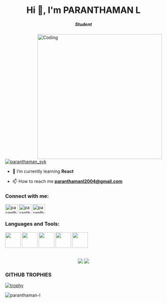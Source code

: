 <h1 align="center">Hi 👋, I'm PARANTHAMAN L</h1>
<h5 align="center">Student</h5>
<img align="right" alt="Coding" width="400" border-radius="10" src="https://tinyurl.com/2hz2a6zr"/>

<p align="left"> <a href="https://twitter.com/paranthaman_svk" target="blank"><img src="https://img.shields.io/twitter/follow/paranthaman_svk?logo=twitter&style=for-the-badge" alt="paranthaman_svk" /></a> </p>

- 🌱 I’m currently learning **React**

- 📫 How to reach me **paranthamanl2004@gmail.com**

<h3 align="left">Connect with me:</h3>
<p align="left">
<a href="https://twitter.com/paranthaman_svk" target="blank"><img align="center" src="https://raw.githubusercontent.com/rahuldkjain/github-profile-readme-generator/master/src/images/icons/Social/twitter.svg" alt="paranthaman_svk" height="30" width="40" /></a>
<a href="https://linkedin.com/in/paranthamanl" target="blank"><img align="center" src="https://raw.githubusercontent.com/rahuldkjain/github-profile-readme-generator/master/src/images/icons/Social/linked-in-alt.svg" alt="paranthamanl" height="30" width="40" /></a>
<a href="https://instagram.com/_paranthaman_l" target="blank"><img align="center" src="https://raw.githubusercontent.com/rahuldkjain/github-profile-readme-generator/master/src/images/icons/Social/instagram.svg" alt="paranthaman_svk" height="30" width="40" /></a>
</p>

<h3 align="left">Languages and Tools:</h3>
<code><img height="50" src="https://www.vectorlogo.zone/logos/java/java-ar21.svg"></code>
<code><img height="50" src="https://www.vectorlogo.zone/logos/mysql/mysql-ar21.svg"></code>
<code><img height="50" src="https://www.vectorlogo.zone/logos/reactjs/reactjs-ar21.svg"></code>
<code><img height="50" src="https://www.vectorlogo.zone/logos/springio/springio-ar21.svg"></code>
<code><img height="50" src="https://www.vectorlogo.zone/logos/tailwindcss/tailwindcss-ar21.svg"></code>
<br></br>
<p align = "center">
  <img src = "https://github-readme-stats.vercel.app/api?username=paranthaman-l&show_icons=true&theme=tokyonight&line_height=27">
  <img src = "https://github-readme-stats.vercel.app/api/top-langs/?username=paranthaman-l&hide=css,html&theme=tokyonight">
</p>

### GITHUB TROPHIES

[![trophy](https://github-profile-trophy.vercel.app/?username=paranthaman-l&theme=radical)](https://github.com/ryo-ma/github-profile-trophy)<br>

<p><img align="middle" src="https://github-readme-streak-stats.herokuapp.com/?user=paranthaman-l&theme=tokyonight" alt="paranthaman-l" /></p>
